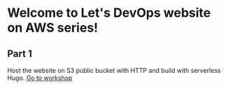 # Welcome to Let's DevOps website on AWS series!

## Part 1 
Host the website on S3 public bucket with HTTP and build with serverless Hugo.
[Go to workshop](s3website/README.md)
